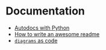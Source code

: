 # Documentation

- [Autodocs with Python](https://towardsdatascience.com/auto-docs-for-python-b545ce372e2d)
- [How to write an awesome readme](https://towardsdatascience.com/how-to-write-an-awesome-readme-68bf4be91f8b)
- [`diagrams` as code](https://diagrams.mingrammer.com/)
